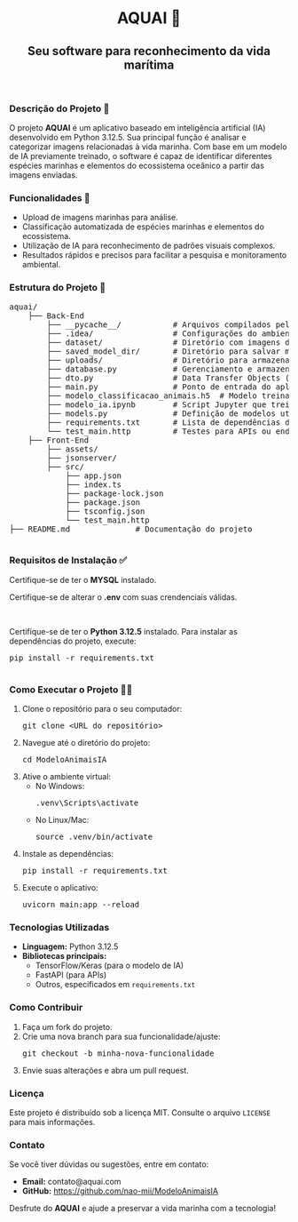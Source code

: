 <header>
    <h1>AQUAI 🐳</h1>
    <h2>Seu software para reconhecimento da vida marítima</h2>
</header>

<section>
    <h3>Descrição do Projeto 📃</h3>
    <p>
        O projeto <strong>AQUAI</strong> é um aplicativo baseado em inteligência artificial (IA) desenvolvido em Python 3.12.5. 
        Sua principal função é analisar e categorizar imagens relacionadas à vida marinha. Com base em um modelo de IA previamente treinado, 
        o software é capaz de identificar diferentes espécies marinhas e elementos do ecossistema oceânico a partir das imagens enviadas.
    </p>
</section>

<section>
    <h3>Funcionalidades 🚀</h3>
    <ul>
        <li>Upload de imagens marinhas para análise.</li>
        <li>Classificação automatizada de espécies marinhas e elementos do ecossistema.</li>
        <li>Utilização de IA para reconhecimento de padrões visuais complexos.</li>
        <li>Resultados rápidos e precisos para facilitar a pesquisa e monitoramento ambiental.</li>
    </ul>
</section>

<section>
    <h3>Estrutura do Projeto 💠</h3>
    <pre>
aquai/
    ├── Back-End
        ├── __pycache__/           # Arquivos compilados pelo Python
        ├── .idea/                 # Configurações do ambiente de desenvolvimento (opcional)
        ├── dataset/               # Diretório com imagens de treino para o modelo de IA
        ├── saved_model_dir/       # Diretório para salvar modelos treinados
        ├── uploads/               # Diretório para armazenar imagens enviadas
        ├── database.py            # Gerenciamento e armazenamento de dados
        ├── dto.py                 # Data Transfer Objects (Estruturas de dados)
        ├── main.py                # Ponto de entrada do aplicativo
        ├── modelo_classificacao_animais.h5  # Modelo treinado em IA
        ├── modelo_ia.ipynb        # Script Jupyter que treina o modelo de IA e salva   
        ├── models.py              # Definição de modelos utilizados no projeto
        ├── requirements.txt       # Lista de dependências do projeto
        └── test_main.http         # Testes para APIs ou endpoints
    ├── Front-End
        ├── assets/               
        ├── jsonserver/                 
        ├── src/               
            ├── app.json     
            ├── index.ts           
            ├── package-lock.json           
            ├── package.json              
            ├── tsconfig.json
            └── test_main.http        
├── README.md              # Documentação do projeto
    </pre>
</section>

<section>
    <h3>Requisitos de Instalação ✅</h3>
    <p>
        Certifique-se de ter o <strong>MYSQL</strong> instalado.
    </p>
    <p>
        Certifique-se de alterar o <strong>.env</strong> com suas crendenciais válidas.
    </p>
    </br>
    <p>
        Certifique-se de ter o <strong>Python 3.12.5</strong> instalado. Para instalar as dependências do projeto, execute:
    </p>
    <pre>
pip install -r requirements.txt
    </pre>
</section>

<section>
    <h3>Como Executar o Projeto 👨‍💻</h3>
    <ol>
        <li>Clone o repositório para o seu computador:
            <pre>git clone &lt;URL do repositório&gt;</pre>
        </li>
        <li>Navegue até o diretório do projeto:
            <pre>cd ModeloAnimaisIA</pre>
        </li>
        <li>Ative o ambiente virtual:
            <ul>
                <li>No Windows:
                    <pre>.venv\Scripts\activate</pre>
                </li>
                <li>No Linux/Mac:
                    <pre>source .venv/bin/activate</pre>
                </li>
            </ul>
        </li>
        <li>Instale as dependências:
            <pre>pip install -r requirements.txt</pre>
        </li>
        <li>Execute o aplicativo:
            <pre>uvicorn main:app --reload</pre>
        </li>
    </ol>
</section>

<section>
    <h3>Tecnologias Utilizadas</h3>
    <ul>
        <li><strong>Linguagem:</strong> Python 3.12.5</li>
        <li><strong>Bibliotecas principais:</strong>
            <ul>
                <li>TensorFlow/Keras (para o modelo de IA)</li>
                <li>FastAPI (para APIs)</li>
                <li>Outros, especificados em <code>requirements.txt</code></li>
            </ul>
        </li>
    </ul>
</section>

<section>
    <h3>Como Contribuir</h3>
    <ol>
        <li>Faça um fork do projeto.</li>
        <li>Crie uma nova branch para sua funcionalidade/ajuste:
            <pre>git checkout -b minha-nova-funcionalidade</pre>
        </li>
        <li>Envie suas alterações e abra um pull request.</li>
    </ol>
</section>

<section>
    <h3>Licença</h3>
    <p>
        Este projeto é distribuído sob a licença MIT. Consulte o arquivo <code>LICENSE</code> para mais informações.
    </p>
</section>

<section>
    <h3>Contato</h3>
    <p>Se você tiver dúvidas ou sugestões, entre em contato:</p>
    <ul>
        <li><strong>Email:</strong> contato@aquai.com</li>
        <li><strong>GitHub:</strong> <a href="#">https://github.com/nao-mii/ModeloAnimaisIA</a></li>
    </ul>
</section>

<footer>
    <p>Desfrute do <strong>AQUAI</strong> e ajude a preservar a vida marinha com a tecnologia!</p>
</footer>
